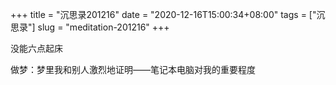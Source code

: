 +++
title = "沉思录201216"
date = "2020-12-16T15:00:34+08:00"
tags = ["沉思录"]
slug = "meditation-201216"
+++

没能六点起床

做梦：梦里我和别人激烈地证明——笔记本电脑对我的重要程度

